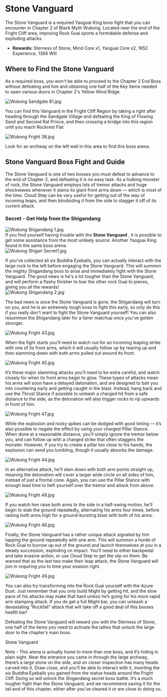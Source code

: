 # Stone Vanguard

The Stone Vanguard is a required Yaoguai King boss fight that you can encounter in Chapter 2 of Black Myth Wukong. Located near the end of the Fright Cliff area, imposing Rock Guai sports a formidable defense and exploding attacks. 

  * **Rewards:** Sterness of Stone, Mind Core x1, Yaoguai Core x2, 1652 Experience, 1366 Will

## Where to Find the Stone Vanguard

As a required boss, you won't be able to proceed to the Chapter 2 End Boss without defeating and him and obtaining one half of the Key Items needed to open various doors in Chapter 2's Yellow Wind Ridge. 

![Wukong Sandgate 81.jpg](https://oyster.ignimgs.com/mediawiki/apis.ign.com/black-myth-wukong/8/88/Wukong_Sandgate_81.jpg)

You can find this Vanguard in the Fright Cliff Region by taking a right after heading through the Sandgate Village and defeating the King of Flowing Sand and Second Rat Prince, and then crossing a bridge into this region until you reach Rockrest Flat. 

![Wukong Fright 38.jpg](https://oyster.ignimgs.com/mediawiki/apis.ign.com/black-myth-wukong/6/67/Wukong_Fright_38.jpg)

Look for an archway on the left wall in this area to find this boss arena. 

## Stone Vanguard Boss Fight and Guide

The Stone Vanguard is one of two bosses you must defeat to advance to the end of Chapter 2, and defeating it is no easy task. As a hulking monster of rock, the Stone Vanguard employs lots of tremor attacks and huge shockwaves whenever it slams its giant front arms down — which is most of the time. Cloud Step can be very useful for getting out of the way of incoming leaps, and then blindsiding it from the side to stagger it off of its current attack. 

### Secret - Get Help from the Shigandang

![Wukong Shigandang 1.jpg](https://oyster.ignimgs.com/mediawiki/apis.ign.com/black-myth-wukong/e/eb/Wukong_Shigandang_1.jpg)  
If you find yourself having trouble with the **Stone Vanguard** , it is possible to get some assistance from the most unlikely source: Another Yaoguai King found in the same boss arena.  
![Wukong Shigan Secret1.jpg](https://oyster.ignimgs.com/mediawiki/apis.ign.com/black-myth-wukong/4/49/Wukong_Shigan_Secret1.jpg)

If you've collected all six Buddha Eyeballs, you can actually interact with the large rock to the left before engaging the Stone Vanguard. This will summon the mighty Shigandang boss to arise and immediately fight with the Stone Vanguard. The good news is he's a lot tougher than the Stone Vanguard, and will perform a flashy finisher to tear the other rock Guai to pieces, giving you all the rewards!  
![Wukong Shigandang 2.jpg](https://oyster.ignimgs.com/mediawiki/apis.ign.com/black-myth-wukong/6/60/Wukong_Shigandang_2.jpg)

The bad news is once the Stone Vanguard is gone, the Shigandang will turn on you, and he is an extremely tough boss to fight this early, so only do this if you really don't want to fight the Stone Vanguard yourself! You can also resummon the Shigandang later for a fairer matchup once you've gotten stronger. 

![Wukong Fright 43.jpg](https://oyster.ignimgs.com/mediawiki/apis.ign.com/black-myth-wukong/7/7b/Wukong_Fright_43.jpg)

When the fight starts you’ll need to watch out for an incoming leaping strike with one of its front arms, which it will usually follow up by rearing up and then slamming down with both arms pulled out around its front. 

![Wukong Fright 45.jpg](https://oyster.ignimgs.com/mediawiki/apis.ign.com/black-myth-wukong/a/a8/Wukong_Fright_45.jpg)

It’s these major slamming attacks you’ll need to be extra careful, and watch closely for when its front arms begin to glow. These types of attacks mean his arms will soon have a delayed detonation, and are designed to bait you into countering early and getting caught in the blast. Instead, hang back and use the Thrust Stance if possible to unleash a charged hit from a safe distance to the side, as the detonation will also trigger rocks to rip upwards in front of him. 

![Wukong Fright 47.jpg](https://oyster.ignimgs.com/mediawiki/apis.ign.com/black-myth-wukong/3/34/Wukong_Fright_47.jpg)

While the explosion and rocky spikes can be dodged with good timing — it’s also possible to negate the effect by using your charged Pillar Stance. When done at a reasonable distance, you’ll simply ignore the tremor below you, and can follow up with a charged strike that often staggers the monster. However, if you try to create a pillar too close to his hands, the explosion can send you tumbling, though it usually absorbs the damage. 

![Wukong Fright 44.jpg](https://oyster.ignimgs.com/mediawiki/apis.ign.com/black-myth-wukong/1/13/Wukong_Fright_44.jpg)

In an alternative attack, he’ll slam down with both arm points straight up, meaning the detonation will cover a larger wide circle on all sides of him, instead of just a frontal cone. Again, you can use the Pillar Stance with enough lead time to heft yourself over the tremor and attack from above. 

![Wukong Fright 48.jpg](https://oyster.ignimgs.com/mediawiki/apis.ign.com/black-myth-wukong/2/27/Wukong_Fright_48.jpg)

If you watch him raise both arms to the side in a half-swing motion, he’ll begin to stab the ground repeatedly, alternating his arms four times, before raising both arms high for a ground-bursting blast with both of his arms. 

![Wukong Fright 46.jpg](https://oyster.ignimgs.com/mediawiki/apis.ign.com/black-myth-wukong/6/64/Wukong_Fright_46.jpg)

Finally, the Stone Vanguard has a rather unique attack signaled by him tapping the ground repeatedly with one arm. This will summon a horde of Rock Guai to burrow up out of the ground and launch themselves at you in a steady succession, exploding on impact. You’ll need to either backpedal and take evasive action, or use Cloud Step to get the slip on them. Be warned that as the last two make their leap attack, the Stone Vanguard will join in requiring you to time your evasion right. 

![Wukong Fright 49.jpg](https://oyster.ignimgs.com/mediawiki/apis.ign.com/black-myth-wukong/7/78/Wukong_Fright_49.jpg)

You can also try transforming into the Rock Guai yourself with the Azure Dust. Just remember that you only build Might by getting hit, and the slow pace of his attacks may make that hard unless he’s going for his more rapid arm stamping attack. If you do get a full Might bar, you can unleash a devastating “Rockfall” attack that will take off a good deal of this bosses health bar! 

Defeating the Stone Vanguard will reward you with the Sterness of Stone, one half of the items you need to activate the tallies that unlock the large door to the chapter’s main boss. 

Stone Vanguard

Note - This arena is actually home to more than one boss, and it’s hiding in plain sight. Near the entrance you came in through the large archway, there’s a large stone on the side, and on closer inspection has many heads carved into it. Draw close, and you’ll be able to interact with it, inserting the six Buddha Eyeballs you gained from the statue heads around the Fright Cliff. Doing so will unlock the Shigandang secret boss battle. It’s a much tougher fight than the Stone Vanguard, and we recommend saving it for the tail end of this chapter, either after you’ve cleared it or are close to doing so.